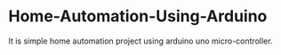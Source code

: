 # Home-Automation-Using-Arduino
It is simple home automation project using arduino uno micro-controller.

